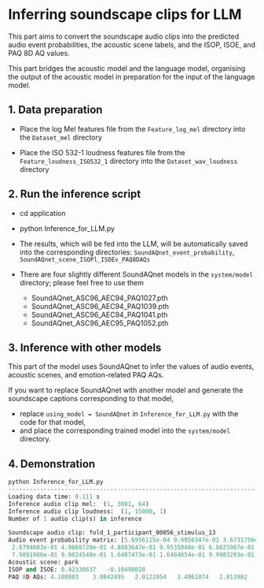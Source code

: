 # Inferring soundscape clips for LLM 

This part aims to convert the soundscape audio clips into the predicted audio event probabilities, the acoustic scene labels, and the ISOP, ISOE, and PAQ 8D AQ values.

This part bridges the acoustic model and the language model, organising the output of the acoustic model in preparation for the input of the language model.

## 1. Data preparation

- Place the log Mel features file from the `Feature_log_mel` directory into the `Dataset_mel` directory

- Place the ISO 532-1 loudness features file from the `Feature_loudness_ISO532_1` directory into the `Dataset_wav_loudness` directory
 

## 2. Run the inference script

- cd application

- python Inference_for_LLM.py

- The results, which will be fed into the LLM, will be automatically saved into the corresponding directories: `SoundAQnet_event_probability`, `SoundAQnet_scene_ISOPl_ISOEv_PAQ8DAQs`

- There are four slightly different SoundAQnet models in the `system/model` directory; please feel free to use them
	- SoundAQnet_ASC96_AEC94_PAQ1027.pth
	- SoundAQnet_ASC96_AEC94_PAQ1039.pth
	- SoundAQnet_ASC96_AEC94_PAQ1041.pth
	- SoundAQnet_ASC96_AEC95_PAQ1052.pth
 

## 3. Inference with other models

This part of the model uses SoundAQnet to infer the values of audio events, acoustic scenes, and emotion-related PAQ AQs. 

If you want to replace SoundAQnet with another model and generate the soundscape captions corresponding to that model, 
- replace `using_model = SoundAQnet` in `Inference_for_LLM.py` with the code for that model, 
- and place the corresponding trained model into the `system/model` directory.
  

## 4. Demonstration

```python
python Inference_for_LLM.py
-----------------------------------------------------------------------------------------------------------
Loading data time: 0.111 s
Inference audio clip mel:  (1, 3001, 64)
Inference audio clip loudness:  (1, 15000, 1)
Number of 1 audio clip(s) in inference

Soundscape audio clip: fold_1_participant_00056_stimulus_13
Audio event probability matrix: [5.6956115e-04 9.9856347e-01 3.6731756e-03 4.0320985e-02 3.3493016e-02
 2.8794003e-01 4.9668720e-01 4.8883647e-01 9.9535048e-01 6.8625987e-01
 7.9891986e-01 9.9824548e-01 1.6407473e-01 1.6404054e-01 9.9983203e-01]
Acoustic scene: park
ISOP and ISOE: 0.42336637	-0.10498028
PAQ 8D AQs: 4.108083	3.0842495	2.0122054	3.4061074	2.813982	4.00237	1.8789594	2.4632325
```
  

